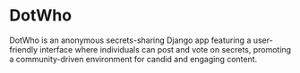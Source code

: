 # DotWho
DotWho is an anonymous secrets-sharing Django app featuring a user-friendly interface where individuals can post and vote on secrets, promoting a community-driven environment for candid and engaging content.
